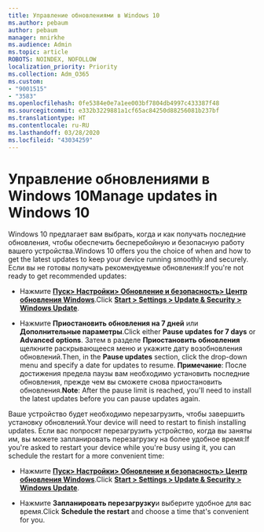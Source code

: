 ```yaml
---
title: Управление обновлениями в Windows 10
ms.author: pebaum
author: pebaum
manager: mnirkhe
ms.audience: Admin
ms.topic: article
ROBOTS: NOINDEX, NOFOLLOW
localization_priority: Priority
ms.collection: Adm_O365
ms.custom:
- "9001515"
- "3583"
ms.openlocfilehash: 0fe5384e0e7a1ee003bf7804db4997c433387f48
ms.sourcegitcommit: e332b3229881a1cf65ac84250d88256081b237bf
ms.translationtype: HT
ms.contentlocale: ru-RU
ms.lasthandoff: 03/28/2020
ms.locfileid: "43034259"
---
```

# <a name="manage-updates-in-windows-10"></a><span data-ttu-id="5d168-102">Управление обновлениями в Windows 10</span><span class="sxs-lookup"><span data-stu-id="5d168-102">Manage updates in Windows 10</span></span>

<span data-ttu-id="5d168-103">Windows 10 предлагает вам выбрать, когда и как получать последние обновления, чтобы обеспечить бесперебойную и безопасную работу вашего устройства.</span><span class="sxs-lookup"><span data-stu-id="5d168-103">Windows 10 offers you the choice of when and how to get the latest updates to keep your device running smoothly and securely.</span></span> <span data-ttu-id="5d168-104">Если вы не готовы получать рекомендуемые обновления:</span><span class="sxs-lookup"><span data-stu-id="5d168-104">If you're not ready to get recommended updates:</span></span>

- <span data-ttu-id="5d168-105">Нажмите **[Пуск> Настройки> Обновление и безопасность> Центр обновления Windows](ms-settings:windowsupdate)**.</span><span class="sxs-lookup"><span data-stu-id="5d168-105">Click **[Start > Settings > Update & Security > Windows Update](ms-settings:windowsupdate)**.</span></span>

- <span data-ttu-id="5d168-106">Нажмите **Приостановить обновления на 7 дней** или **Дополнительные параметры**.</span><span class="sxs-lookup"><span data-stu-id="5d168-106">Click either **Pause updates for 7 days** or **Advanced options**.</span></span> <span data-ttu-id="5d168-107">Затем в разделе **Приостановить обновления** щелкните раскрывающееся меню и укажите дату возобновления обновлений.</span><span class="sxs-lookup"><span data-stu-id="5d168-107">Then, in the **Pause updates** section, click the drop-down menu and specify a date for updates to resume.</span></span> <span data-ttu-id="5d168-108">**Примечание**: После достижения предела паузы вам необходимо установить последние обновления, прежде чем вы сможете снова приостановить обновления.</span><span class="sxs-lookup"><span data-stu-id="5d168-108">**Note**: After the pause limit is reached, you'll need to install the latest updates before you can pause updates again.</span></span>

<span data-ttu-id="5d168-109">Ваше устройство будет необходимо перезагрузить, чтобы завершить установку обновлений.</span><span class="sxs-lookup"><span data-stu-id="5d168-109">Your device will need to restart to finish installing updates.</span></span> <span data-ttu-id="5d168-110">Если вас попросят перезагрузить устройство, когда вы заняты им, вы можете запланировать перезагрузку на более удобное время:</span><span class="sxs-lookup"><span data-stu-id="5d168-110">If you're asked to restart your device while you're busy using it, you can schedule the restart for a more convenient time:</span></span>

- <span data-ttu-id="5d168-111">Нажмите **[Пуск> Настройки> Обновление и безопасность> Центр обновления Windows](ms-settings:windowsupdate)**.</span><span class="sxs-lookup"><span data-stu-id="5d168-111">Click **[Start > Settings > Update & Security > Windows Update](ms-settings:windowsupdate)**.</span></span>

- <span data-ttu-id="5d168-112">Нажмите **Запланировать перезагрузку**и выберите удобное для вас время.</span><span class="sxs-lookup"><span data-stu-id="5d168-112">Click **Schedule the restart** and choose a time that's convenient for you.</span></span>
